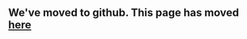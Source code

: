 ## We've moved to github. This page has moved [here](https://github.com/vqmod/vqmod/wiki/Installing-vQmod-on-OpenCart) ##
